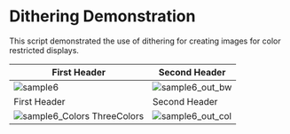# Dithering Demonstration

This script demonstrated the use of dithering for creating images for color restricted displays.

| First Header  | Second Header |
| ------------- | ------------- |
| ![sample6](https://github.com/beltoforion/dithering/assets/2202567/fe664cd3-f39c-4adb-a92e-a3ddd35c9adf)  | ![sample6_out_bw](https://github.com/beltoforion/dithering/assets/2202567/32dea061-a285-46ac-9ccf-56b4749cf0d4)  |
| First Header  | Second Header |
| ![sample6_Colors ThreeColors](https://github.com/beltoforion/dithering/assets/2202567/7d732a66-bb02-464b-9b45-3ad7d361a8b0)  | ![sample6_out_col](https://github.com/beltoforion/dithering/assets/2202567/370ead3e-0d7c-42b4-bada-6b84f1cd090f)  |




